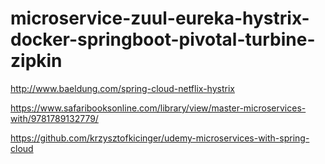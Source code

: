 # microservice-zuul-eureka-hystrix-docker-springboot-pivotal-turbine-zipkin



http://www.baeldung.com/spring-cloud-netflix-hystrix

https://www.safaribooksonline.com/library/view/master-microservices-with/9781789132779/

https://github.com/krzysztofkicinger/udemy-microservices-with-spring-cloud
